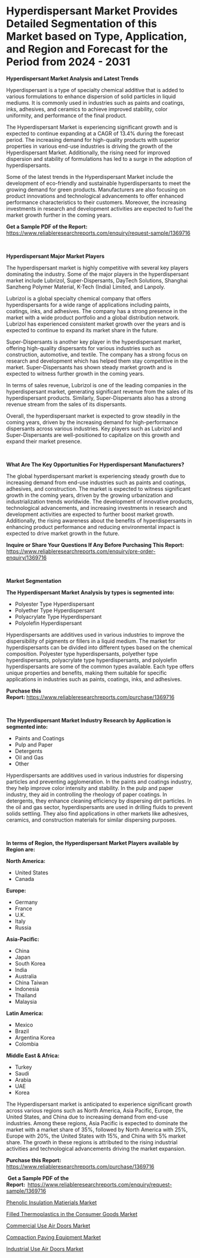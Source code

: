 <p><h1>Hyperdispersant Market Provides Detailed Segmentation of this Market based on Type, Application, and Region and Forecast for the Period from 2024 - 2031</h1></p><p><strong>Hyperdispersant Market Analysis and Latest Trends</strong></p>
<p><p>Hyperdispersant is a type of specialty chemical additive that is added to various formulations to enhance dispersion of solid particles in liquid mediums. It is commonly used in industries such as paints and coatings, inks, adhesives, and ceramics to achieve improved stability, color uniformity, and performance of the final product.</p><p>The Hyperdispersant Market is experiencing significant growth and is expected to continue expanding at a CAGR of 13.4% during the forecast period. The increasing demand for high-quality products with superior properties in various end-use industries is driving the growth of the Hyperdispersant Market. Additionally, the rising need for improved dispersion and stability of formulations has led to a surge in the adoption of hyperdispersants.</p><p>Some of the latest trends in the Hyperdispersant Market include the development of eco-friendly and sustainable hyperdispersants to meet the growing demand for green products. Manufacturers are also focusing on product innovations and technological advancements to offer enhanced performance characteristics to their customers. Moreover, the increasing investments in research and development activities are expected to fuel the market growth further in the coming years.</p></p>
<p><strong>Get a Sample PDF of the Report:&nbsp;</strong> <a href="https://www.reliableresearchreports.com/enquiry/request-sample/1369716">https://www.reliableresearchreports.com/enquiry/request-sample/1369716</a></p>
<p>&nbsp;</p>
<p><strong>Hyperdispersant Major Market Players</strong></p>
<p><p>The hyperdispersant market is highly competitive with several key players dominating the industry. Some of the major players in the hyperdispersant market include Lubrizol, Super-Dispersants, DayTech Solutions, Shanghai Sanzheng Polymer Material, K-Tech (India) Limited, and Lanpoly.</p><p>Lubrizol is a global specialty chemical company that offers hyperdispersants for a wide range of applications including paints, coatings, inks, and adhesives. The company has a strong presence in the market with a wide product portfolio and a global distribution network. Lubrizol has experienced consistent market growth over the years and is expected to continue to expand its market share in the future.</p><p>Super-Dispersants is another key player in the hyperdispersant market, offering high-quality dispersants for various industries such as construction, automotive, and textile. The company has a strong focus on research and development which has helped them stay competitive in the market. Super-Dispersants has shown steady market growth and is expected to witness further growth in the coming years.</p><p>In terms of sales revenue, Lubrizol is one of the leading companies in the hyperdispersant market, generating significant revenue from the sales of its hyperdispersant products. Similarly, Super-Dispersants also has a strong revenue stream from the sales of its dispersants.</p><p>Overall, the hyperdispersant market is expected to grow steadily in the coming years, driven by the increasing demand for high-performance dispersants across various industries. Key players such as Lubrizol and Super-Dispersants are well-positioned to capitalize on this growth and expand their market presence.</p></p>
<p>&nbsp;</p>
<p><strong>What Are The Key Opportunities For Hyperdispersant Manufacturers?</strong></p>
<p><p>The global hyperdispersant market is experiencing steady growth due to increasing demand from end-use industries such as paints and coatings, adhesives, and construction. The market is expected to witness significant growth in the coming years, driven by the growing urbanization and industrialization trends worldwide. The development of innovative products, technological advancements, and increasing investments in research and development activities are expected to further boost market growth. Additionally, the rising awareness about the benefits of hyperdispersants in enhancing product performance and reducing environmental impact is expected to drive market growth in the future.</p></p>
<p><strong>Inquire or Share Your Questions If Any Before Purchasing This Report:</strong> <a href="https://www.reliableresearchreports.com/enquiry/pre-order-enquiry/1369716">https://www.reliableresearchreports.com/enquiry/pre-order-enquiry/1369716</a></p>
<p>&nbsp;</p>
<p><strong>Market Segmentation</strong></p>
<p><strong>The Hyperdispersant Market Analysis by types is segmented into:</strong></p>
<p><ul><li>Polyester Type Hyperdispersant</li><li>Polyether Type Hyperdispersant</li><li>Polyacrylate Type Hyperdispersant</li><li>Polyolefin Hyperdispersant</li></ul></p>
<p><p>Hyperdispersants are additives used in various industries to improve the dispersibility of pigments or fillers in a liquid medium. The market for hyperdispersants can be divided into different types based on the chemical composition. Polyester type hyperdispersants, polyether type hyperdispersants, polyacrylate type hyperdispersants, and polyolefin hyperdispersants are some of the common types available. Each type offers unique properties and benefits, making them suitable for specific applications in industries such as paints, coatings, inks, and adhesives.</p></p>
<p><strong>Purchase this Report:&nbsp;</strong><a href="https://www.reliableresearchreports.com/purchase/1369716">https://www.reliableresearchreports.com/purchase/1369716</a></p>
<p>&nbsp;</p>
<p><strong>The Hyperdispersant Market Industry Research by Application is segmented into:</strong></p>
<p><ul><li>Paints and Coatings</li><li>Pulp and Paper</li><li>Detergents</li><li>Oil and Gas</li><li>Other</li></ul></p>
<p><p>Hyperdispersants are additives used in various industries for dispersing particles and preventing agglomeration. In the paints and coatings industry, they help improve color intensity and stability. In the pulp and paper industry, they aid in controlling the rheology of paper coatings. In detergents, they enhance cleaning efficiency by dispersing dirt particles. In the oil and gas sector, hyperdispersants are used in drilling fluids to prevent solids settling. They also find applications in other markets like adhesives, ceramics, and construction materials for similar dispersing purposes.</p></p>
<p>&nbsp;</p>
<p><strong>In terms of Region, the Hyperdispersant Market Players available by Region are:</strong></p>
<p>
    <p> <strong> North America: </strong>
        <ul>
            <li>United States</li>
            <li>Canada</li>
        </ul>
        </p> 
    <p> <strong> Europe: </strong>
        <ul>
            <li>Germany</li>
            <li>France</li>
            <li>U.K.</li>
            <li>Italy</li>
            <li>Russia</li>
        </ul>
        </p> 
    <p> <strong> Asia-Pacific: </strong>
        <ul>
            <li>China</li>
            <li>Japan</li>
            <li>South Korea</li>
            <li>India</li>
            <li>Australia</li>
            <li>China Taiwan</li>
            <li>Indonesia</li>
            <li>Thailand</li>
            <li>Malaysia</li>
        </ul>
        </p> 
    <p> <strong> Latin America: </strong>
        <ul>
            <li>Mexico</li>
            <li>Brazil</li>
            <li>Argentina Korea</li>
            <li>Colombia</li>
        </ul>
        </p> 
    <p> <strong> Middle East & Africa: </strong>
        <ul>
            <li>Turkey</li>
            <li>Saudi</li>
            <li>Arabia</li>
            <li>UAE</li>
            <li>Korea</li>
        </ul>
    </p>
    </p>
<p><p>The Hyperdispersant market is anticipated to experience significant growth across various regions such as North America, Asia Pacific, Europe, the United States, and China due to increasing demand from end-use industries. Among these regions, Asia Pacific is expected to dominate the market with a market share of 35%, followed by North America with 25%, Europe with 20%, the United States with 15%, and China with 5% market share. The growth in these regions is attributed to the rising industrial activities and technological advancements driving the market expansion.</p></p>
<p><strong>Purchase this Report: </strong><a href="https://www.reliableresearchreports.com/purchase/1369716">https://www.reliableresearchreports.com/purchase/1369716</a></p>
<p>&nbsp;<strong>Get a Sample PDF of the Report:&nbsp;&nbsp;</strong><a href="https://www.reliableresearchreports.com/enquiry/request-sample/1369716">https://www.reliableresearchreports.com/enquiry/request-sample/1369716</a></p>
<p><strong></strong></p>
<p><p><a href="https://github.com/rahu1505/Market-Research-Report-List-2/blob/main/phenolic-insulation-matierials-market.md">Phenolic Insulation Matierials Market</a></p><p><a href="https://github.com/indrystar/Market-Research-Report-List-1/blob/main/filled-thermoplastics-in-the-consumer-goods-market.md">Filled Thermoplastics in the Consumer Goods Market</a></p><p><a href="https://medium.com/@cordiehyatt/commercial-use-air-doors-market-size-market-outlook-and-market-forecast-2024-to-2031-2cbd8f43c064">Commercial Use Air Doors Market</a></p><p><a href="https://medium.com/@doylenader453/compaction-paving-equipment-market-furnishes-information-on-market-share-market-trends-and-market-91e04c1f0c92">Compaction Paving Equipment Market</a></p><p><a href="https://medium.com/@cordiehyatt/industrial-use-air-doors-market-analysis-its-cagr-market-segmentation-and-global-industry-c3a8d0f3bae6">Industrial Use Air Doors Market</a></p></p>